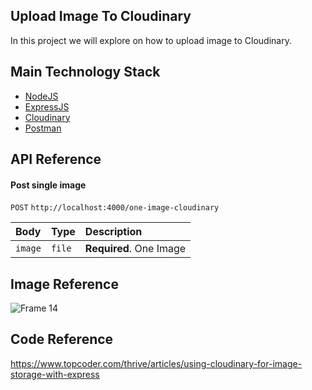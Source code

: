 ## Upload Image To Cloudinary
In this project we will explore on how to upload image to Cloudinary.

## Main Technology Stack
- [NodeJS](https://nodejs.org/en/)
- [ExpressJS](https://expressjs.com/)
- [Cloudinary](https://cloudinary.com/)
- [Postman](https://postman.com/)


## API Reference
#### Post single image

`POST` `http://localhost:4000/one-image-cloudinary`

| Body | Type     | Description                |
| :-------- | :------- | :------------------------- |
| `image` | `file` | **Required**. One Image |

## Image Reference
![Frame 14](https://user-images.githubusercontent.com/92319348/196485271-248556ea-4753-4e8e-8ecf-03780010fe65.png)

## Code Reference
https://www.topcoder.com/thrive/articles/using-cloudinary-for-image-storage-with-express
